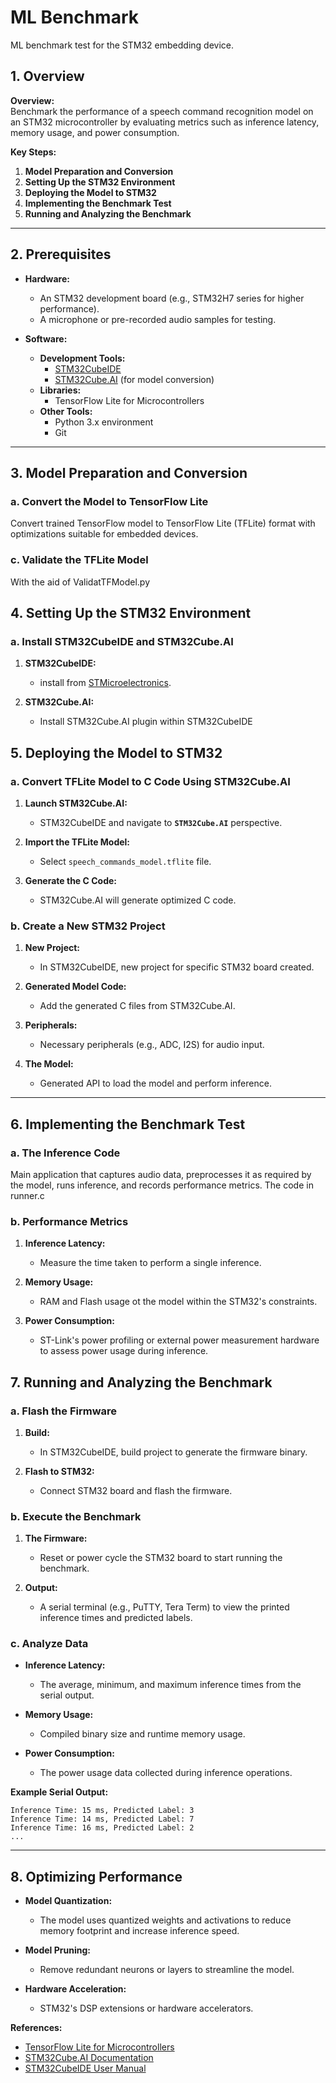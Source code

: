 # ML Benchmark
 
ML benchmark test for the STM32 embedding device.

## **1. Overview**

**Overview:**  
Benchmark the performance of a speech command recognition model on an STM32 microcontroller by evaluating metrics such as inference latency, memory usage, and power consumption.

**Key Steps:**

1. **Model Preparation and Conversion**
2. **Setting Up the STM32 Environment**
3. **Deploying the Model to STM32**
4. **Implementing the Benchmark Test**
5. **Running and Analyzing the Benchmark**

---

## **2. Prerequisites**

- **Hardware:**
  - An STM32 development board (e.g., STM32H7 series for higher performance).
  - A microphone or pre-recorded audio samples for testing.

- **Software:**
  - **Development Tools:**
    - [STM32CubeIDE](https://www.st.com/en/development-tools/stm32cubeide.html)
    - [STM32Cube.AI](https://www.st.com/en/development-tools/stm32cubeai.html) (for model conversion)
  - **Libraries:**
    - TensorFlow Lite for Microcontrollers
  - **Other Tools:**
    - Python 3.x environment
    - Git

---

## **3. Model Preparation and Conversion**

### **a. Convert the Model to TensorFlow Lite**

Convert trained TensorFlow model to TensorFlow Lite (TFLite) format with optimizations suitable for embedded devices.

### **c. Validate the TFLite Model**

With the aid of ValidatTFModel.py

## **4. Setting Up the STM32 Environment**

### **a. Install STM32CubeIDE and STM32Cube.AI**

1. **STM32CubeIDE:**
   - install from [STMicroelectronics](https://www.st.com/en/development-tools/stm32cubeide.html).

2. **STM32Cube.AI:**
   - Install STM32Cube.AI plugin within STM32CubeIDE

## **5. Deploying the Model to STM32**

### **a. Convert TFLite Model to C Code Using STM32Cube.AI**

1. **Launch STM32Cube.AI:**
   - STM32CubeIDE and navigate to **`STM32Cube.AI`** perspective.

2. **Import the TFLite Model:**
   - Select `speech_commands_model.tflite` file.

3. **Generate the C Code:**
   - STM32Cube.AI will generate optimized C code.

### **b. Create a New STM32 Project**

1. **New Project:**
   - In STM32CubeIDE, new project for specific STM32 board created.

2. **Generated Model Code:**
   - Add the generated C files from STM32Cube.AI.

3. **Peripherals:**
   - Necessary peripherals (e.g., ADC, I2S) for audio input.

4. **The Model:**
   - Generated API to load the model and perform inference.

---

## **6. Implementing the Benchmark Test**

### **a. The Inference Code**

Main application that captures audio data, preprocesses it as required by the model, runs inference, and records performance metrics. The code in runner.c


### **b. Performance Metrics**

1. **Inference Latency:**
   - Measure the time taken to perform a single inference.

2. **Memory Usage:**
   - RAM and Flash usage ot the model within the STM32's constraints.

3. **Power Consumption:**
   - ST-Link's power profiling or external power measurement hardware to assess power usage during inference.

## **7. Running and Analyzing the Benchmark**

### **a. Flash the Firmware**

1. **Build:**
   - In STM32CubeIDE, build project to generate the firmware binary.

2. **Flash to STM32:**
   - Connect STM32 board and flash the firmware.

### **b. Execute the Benchmark**

1. **The Firmware:**
   - Reset or power cycle the STM32 board to start running the benchmark.

2. **Output:**
   - A serial terminal (e.g., PuTTY, Tera Term) to view the printed inference times and predicted labels.

### **c. Analyze Data**

- **Inference Latency:**
  - The average, minimum, and maximum inference times from the serial output.

- **Memory Usage:**
  - Compiled binary size and runtime memory usage.

- **Power Consumption:**
  - The power usage data collected during inference operations.

**Example Serial Output:**

```
Inference Time: 15 ms, Predicted Label: 3
Inference Time: 14 ms, Predicted Label: 7
Inference Time: 16 ms, Predicted Label: 2
...
```

---

## **8. Optimizing Performance**

- **Model Quantization:**
  - The model uses quantized weights and activations to reduce memory footprint and increase inference speed.

- **Model Pruning:**
  - Remove redundant neurons or layers to streamline the model.

- **Hardware Acceleration:**
  - STM32's DSP extensions or hardware accelerators.


**References:**

- [TensorFlow Lite for Microcontrollers](https://www.tensorflow.org/lite/microcontrollers)
- [STM32Cube.AI Documentation](https://www.st.com/content/st_com/en/products/development-tools/software-development-tools/stm32-software-development-tools/stm32-software-development-tools.html#documentation)
- [STM32CubeIDE User Manual](https://www.st.com/resource/en/user_manual/um2627-stm32cubeide-stm32-ide-stmicroelectronics.pdf)